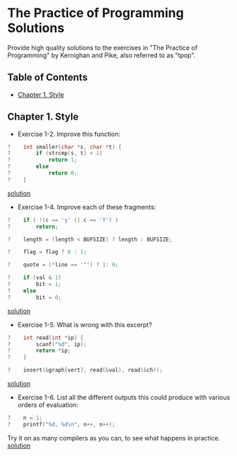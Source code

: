 # The Practice of Programming Solutions
Provide high quality solutions to the exercises in "The Practice of Programming" by Kernighan and Pike, also referred to as "tpop".


## Table of Contents

* [Chapter 1. Style](#chapter-1-style)


## Chapter 1. Style

* Exercise 1-2. Improve this function:
```c
?    int smaller(char *s, char *t) {
?        if (strcmp(s, t) < 1)
?            return 1;
?        else
?            return 0;
?    }
```
[solution](Chapter1/exercise1-2.c)
* Exercise 1-4. Improve each of these fragments:
```c
?    if ( !(c == 'y' || c == 'Y') )
?        return;

?    length = (length < BUFSIZE) ? length : BUFSIZE;

?    flag = flag ? 0 : 1;

?    quote = (*line == '"') ? 1: 0;

?    if (val & 1)
?        bit = 1;
?    else
?        bit = 0;
```
[solution](Chapter1/exercise1-4.c)
* Exercise 1-5. What is wrong with this excerpt?
```c
?    int read(int *ip) {
?        scanf("%d", ip);
?        return *ip;
?    }

?    insert(&graph[vert], read(&val), read(&ch));
```
[solution](Chapter1/exercise1-5.md)
* Exercise 1-6. List all the different outputs this could produce with various orders of evaluation:
```c
?    n = 1;
?    printf("%d, %d\n", n++, n++);
```
Try it on as many compilers as you can, to see what happens in practice. [solution](exercise1-6.md)

